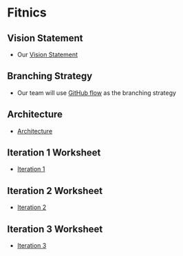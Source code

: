 # Fitnics


## Vision Statement
- Our [Vision Statement](https://code.cs.umanitoba.ca/3350-winter-2021-a01/fitnics-group-12/-/blob/master/docs/Vision%20Statement.md)

## Branching Strategy
- Our team will use [GitHub flow](https://code.cs.umanitoba.ca/3350-winter-2021-a01/fitnics-group-12/-/blob/master/docs/Branching%20Strategy.md) as the branching strategy

## Architecture
- [Architecture](https://code.cs.umanitoba.ca/3350-winter-2021-a01/fitnics-group-12/-/blob/master/docs/Architecture.md)

## Iteration 1 Worksheet
- [Iteration 1](https://code.cs.umanitoba.ca/3350-winter-2021-a01/fitnics-group-12/-/blob/master/docs/Iteration1.md)

## Iteration 2 Worksheet
- [Iteration 2](https://code.cs.umanitoba.ca/3350-winter-2021-a01/fitnics-group-12/-/blob/master/docs/Iteration2.md)

## Iteration 3 Worksheet
- [Iteration 3](https://code.cs.umanitoba.ca/3350-winter-2021-a01/fitnics-group-12/-/blob/master/docs/Iteration3.md)